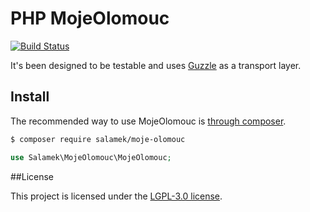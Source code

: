 # PHP MojeOlomouc

[![Build Status](https://secure.travis-ci.org/Salamek/moje-olomouc.png?branch=master)](https://travis-ci.org/Salamek/moje-olomouc)

It's been designed to be testable and uses [Guzzle](http://guzzlephp.org) as a
transport layer.

## Install

The recommended way to use MojeOlomouc is [through composer](http://getcomposer.org).

```sh
$ composer require salamek/moje-olomouc
```

```php
use Salamek\MojeOlomouc\MojeOlomouc;

```

##License

This project is licensed under the [LGPL-3.0 license](https://opensource.org/licenses/LGPL-3.0).




